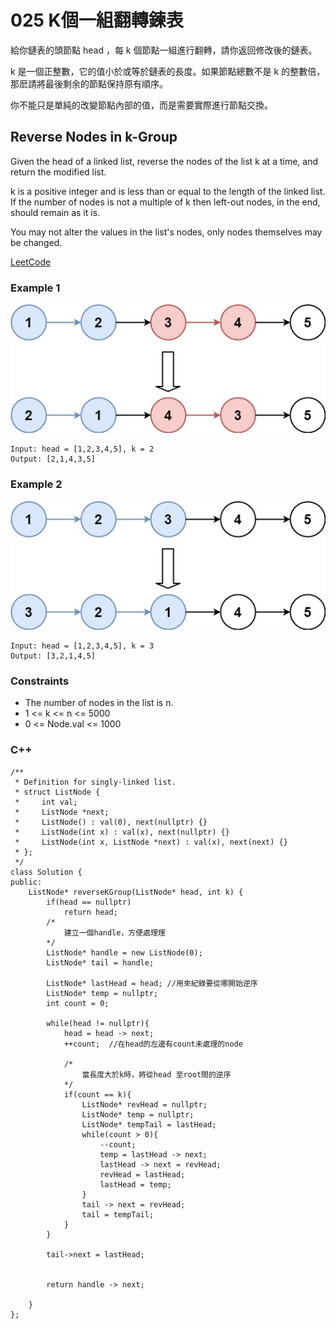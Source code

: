 # 025 K個一組翻轉鍊表

給你鏈表的頭節點 head ，每 k 個節點一組進行翻轉，請你返回修改後的鏈表。

k 是一個正整數，它的值小於或等於鏈表的長度。如果節點總數不是 k 的整數倍，那麽請將最後剩余的節點保持原有順序。

你不能只是單純的改變節點內部的值，而是需要實際進行節點交換。

##  Reverse Nodes in k-Group

Given the head of a linked list, reverse the nodes of the list k at a time, and return the modified list.

k is a positive integer and is less than or equal to the length of the linked list. If the number of nodes is not a multiple of k then left-out nodes, in the end, should remain as it is.

You may not alter the values in the list's nodes, only nodes themselves may be changed.

[LeetCode](https://leetcode.cn/problems/reverse-nodes-in-k-group/)


### Example 1

<img src="img/25_1.jpg" width = "600"/>

```
Input: head = [1,2,3,4,5], k = 2
Output: [2,1,4,3,5]
```

### Example 2

<img src="img/25_2.jpg" width = "600"/>

```
Input: head = [1,2,3,4,5], k = 3
Output: [3,2,1,4,5]
```


### Constraints

* The number of nodes in the list is n.
* 1 <= k <= n <= 5000
* 0 <= Node.val <= 1000


### C++ 

```
/**
 * Definition for singly-linked list.
 * struct ListNode {
 *     int val;
 *     ListNode *next;
 *     ListNode() : val(0), next(nullptr) {}
 *     ListNode(int x) : val(x), next(nullptr) {}
 *     ListNode(int x, ListNode *next) : val(x), next(next) {}
 * };
 */
class Solution {
public:
    ListNode* reverseKGroup(ListNode* head, int k) {
        if(head == nullptr)
            return head;
        /*
            建立一個handle，方便處理理
        */
        ListNode* handle = new ListNode(0);
        ListNode* tail = handle;

        ListNode* lastHead = head; //用來紀錄要從哪開始逆序
        ListNode* temp = nullptr;
        int count = 0;
        
        while(head != nullptr){
            head = head -> next;
            ++count;  //在head的左邊有count未處理的node

            /*
                當長度大於k時，將從head 至root間的逆序
            */
            if(count == k){
                ListNode* revHead = nullptr;
                ListNode* temp = nullptr;
                ListNode* tempTail = lastHead;
                while(count > 0){
                    --count;
                    temp = lastHead -> next;
                    lastHead -> next = revHead;
                    revHead = lastHead;
                    lastHead = temp;
                }
                tail -> next = revHead;
                tail = tempTail;
            }          
        }

        tail->next = lastHead;


        return handle -> next;

    }
};

```
